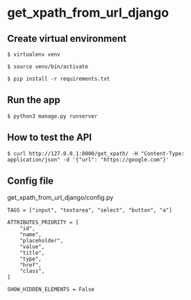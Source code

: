 # get_xpath_from_url_django
## Create virtual environment
```
$ virtualenv venv
```
```
$ source venv/bin/activate
```
```
$ pip install -r requirements.txt
```
## Run the app
```
$ python3 manage.py runserver
```
## How to test the API
```
$ curl http://127.0.0.1:8000/get_xpath/ -H "Content-Type: application/json" -d '{"url": "https://google.com"}'
```
## Config file
 get_xpath_from_url_django/config.py
```
TAGS = ["input", "textarea", "select", "button", "a"]

ATTRIBUTES_PRIORITY = [
    "id",
    "name",
    "placeholder",
    "value",
    "title",
    "type",
    "href",
    "class",
]

SHOW_HIDDEN_ELEMENTS = False
```